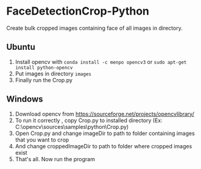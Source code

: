 # FaceDetectionCrop-Python
Create bulk cropped images containing face of all images in directory.

## Ubuntu
1. Install opencv with `conda install -c menpo opencv3` or `sudo apt-get install python-opencv`
2. Put images in directory `images`
3. Finally run the Crop.py

## Windows
1. Download opencv from https://sourceforge.net/projects/opencvlibrary/
2. To run it correctly , copy Crop.py to installed directory (Ex: C:\opencv\sources\samples\python\Crop.py)
3. Open Crop.py and change imageDir to path to folder containing images that you want to crop
4. And change croppedImageDir to path to folder where cropped images exist
5. That's all. Now run the program

